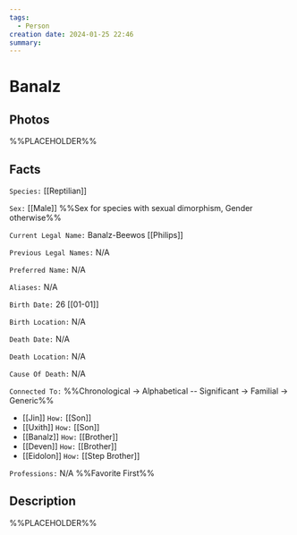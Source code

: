 ```yaml
---
tags:
  - Person
creation date: 2024-01-25 22:46
summary:
---
```

# Banalz

## Photos

%%PLACEHOLDER%%

## Facts

`Species:` [[Reptilian]]

`Sex:` [[Male]] %%Sex for species with sexual dimorphism, Gender otherwise%%

`Current Legal Name:` Banalz-Beewos [[Philips]]

`Previous Legal Names:` N/A

`Preferred Name:` N/A

`Aliases:` N/A

`Birth Date:` 26 [[01-01]]

`Birth Location:` N/A

`Death Date:` N/A

`Death Location:` N/A

`Cause Of Death:` N/A

`Connected To:` %%Chronological -> Alphabetical -- Significant -> Familial -> Generic%%
- [[Jin]] `How:` [[Son]]
- [[Uxith]] `How:` [[Son]]
- [[Banalz]] `How:` [[Brother]]
- [[Deven]] `How:` [[Brother]]
- [[Eidolon]] `How:` [[Step Brother]]

`Professions:` N/A %%Favorite First%%


## Description

%%PLACEHOLDER%%
